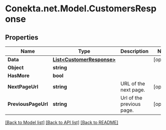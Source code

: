 # Conekta.net.Model.CustomersResponse

## Properties

Name | Type | Description | Notes
------------ | ------------- | ------------- | -------------
**Data** | [**List&lt;CustomerResponse&gt;**](CustomerResponse.md) |  | [optional] 
**Object** | **string** |  | 
**HasMore** | **bool** |  | 
**NextPageUrl** | **string** | URL of the next page. | [optional] 
**PreviousPageUrl** | **string** | Url of the previous page. | [optional] 

[[Back to Model list]](../README.md#documentation-for-models) [[Back to API list]](../README.md#documentation-for-api-endpoints) [[Back to README]](../README.md)

